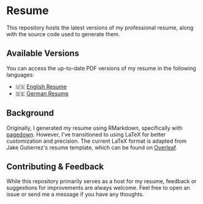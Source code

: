 # Resume

This repository hosts the latest versions of my professional resume, along with the source code used to generate them.


## Available Versions

You can access the up-to-date PDF versions of my resume in the following languages:

- 🇺🇸 [English Resume](latex-english/beck-joel_resume-english.pdf)
- 🇩🇪 [German Resume](latex-german/beck-joel_resume-german.pdf)


## Background

Originally, I generated my resume using RMarkdown, specifically with [pagedown](https://pagedown.rbind.io). However, I've transitioned to using LaTeX for better customization and precision. The current LaTeX format is adapted from Jake Gutierrez's resume template, which can be found on [Overleaf](https://www.overleaf.com/latex/templates/jakes-resume/syzfjbzwjncs).


## Contributing & Feedback

While this repository primarily serves as a host for my resume, feedback or suggestions for improvements are always welcome. Feel free to open an issue or send me a message if you have any thoughts.

